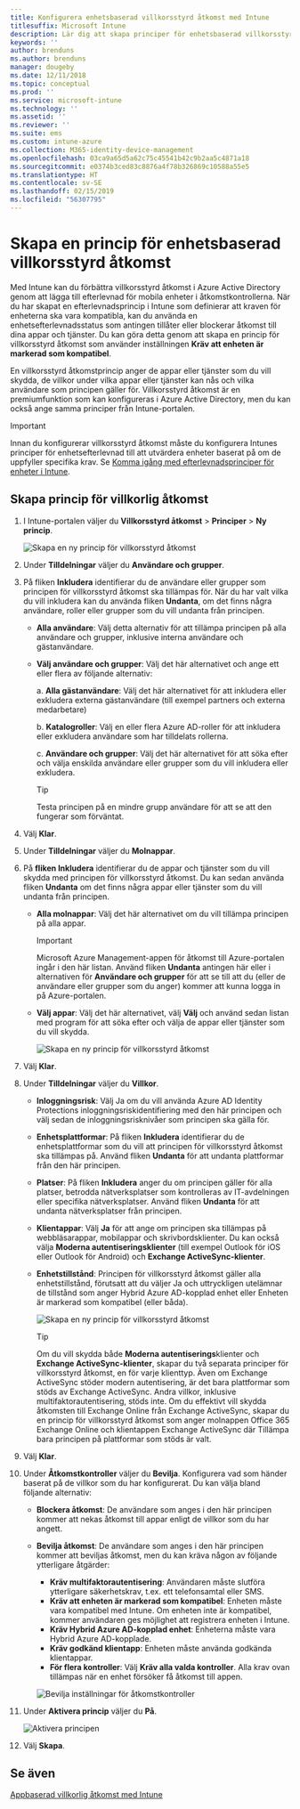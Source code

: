 ```yaml
---
title: Konfigurera enhetsbaserad villkorsstyrd åtkomst med Intune
titlesuffix: Microsoft Intune
description: Lär dig att skapa principer för enhetsbaserad villkorsstyrd åtkomst, baserat på Microsoft Intune enhetens efterlevnad och hantering av mobilappar.
keywords: ''
author: brenduns
ms.author: brenduns
manager: dougeby
ms.date: 12/11/2018
ms.topic: conceptual
ms.prod: ''
ms.service: microsoft-intune
ms.technology: ''
ms.assetid: ''
ms.reviewer: ''
ms.suite: ems
ms.custom: intune-azure
ms.collection: M365-identity-device-management
ms.openlocfilehash: 03ca9a65d5a62c75c45541b42c9b2aa5c4871a18
ms.sourcegitcommit: e0374b3ced83c8876a4f78b326869c10588a55e5
ms.translationtype: HT
ms.contentlocale: sv-SE
ms.lasthandoff: 02/15/2019
ms.locfileid: "56307795"
---
```

# <a name="create-a-device-based-conditional-access-policy"></a>Skapa en princip för enhetsbaserad villkorsstyrd åtkomst

Med Intune kan du förbättra villkorsstyrd åtkomst i Azure Active Directory genom att lägga till efterlevnad för mobila enheter i åtkomstkontrollerna. När du har skapat en efterlevnadsprincip i Intune som definierar att kraven för enheterna ska vara kompatibla, kan du använda en enhetsefterlevnadsstatus som antingen tillåter eller blockerar åtkomst till dina appar och tjänster. Du kan göra detta genom att skapa en princip för villkorsstyrd åtkomst som använder inställningen **Kräv att enheten är markerad som kompatibel**. 

En villkorsstyrd åtkomstprincip anger de appar eller tjänster som du vill skydda, de villkor under vilka appar eller tjänster kan nås och vilka användare som principen gäller för. Villkorsstyrd åtkomst är en premiumfunktion som kan konfigureras i Azure Active Directory, men du kan också ange samma principer från Intune-portalen. 

> [!IMPORTANT]
> Innan du konfigurerar villkorsstyrd åtkomst måste du konfigurera Intunes principer för enhetsefterlevnad till att utvärdera enheter baserat på om de uppfyller specifika krav. Se [Komma igång med efterlevnadsprinciper för enheter i Intune](device-compliance-get-started.md).

## <a name="create-conditional-access-policy"></a>Skapa princip för villkorlig åtkomst

1.  I Intune-portalen väljer du **Villkorsstyrd åtkomst** > **Principer** > **Ny princip**.
   
    ![Skapa en ny princip för villkorsstyrd åtkomst](media/create-conditional-access-intune/create-ca.png)
 
2.  Under **Tilldelningar** väljer du **Användare och grupper**. 
3.  På fliken **Inkludera** identifierar du de användare eller grupper som principen för villkorsstyrd åtkomst ska tillämpas för. När du har valt vilka du vill inkludera kan du använda fliken **Undanta**, om det finns några användare, roller eller grupper som du vill undanta från principen.  
    - **Alla användare**: Välj detta alternativ för att tillämpa principen på alla användare och grupper, inklusive interna användare och gästanvändare.
  
    - **Välj användare och grupper**: Välj det här alternativet och ange ett eller flera av följande alternativ:
  
      a. **Alla gästanvändare**: Välj det här alternativet för att inkludera eller exkludera externa gästanvändare (till exempel partners och externa medarbetare)
       
      b. **Katalogroller**: Välj en eller flera Azure AD-roller för att inkludera eller exkludera användare som har tilldelats rollerna.
      
      c. **Användare och grupper**: Välj det här alternativet för att söka efter och välja enskilda användare eller grupper som du vill inkludera eller exkludera.
     
       > [!TIP]  
       > Testa principen på en mindre grupp användare för att se att den fungerar som förväntat.
4.  Välj **Klar**.
5.  Under **Tilldelningar** väljer du **Molnappar**. 
6.  På **fliken Inkludera** identifierar du de appar och tjänster som du vill skydda med principen för villkorsstyrd åtkomst. Du kan sedan använda fliken **Undanta** om det finns några appar eller tjänster som du vill undanta från principen.
    - **Alla molnappar**: Välj det här alternativet om du vill tillämpa principen på alla appar.
      > [!IMPORTANT]  
      > Microsoft Azure Management-appen för åtkomst till Azure-portalen ingår i den här listan. Använd fliken **Undanta** antingen här eller i alternativen för **Användare och grupper** för att se till att du (eller de användare eller grupper som du anger) kommer att kunna logga in på Azure-portalen. 

    - **Välj appar**: Välj det här alternativet, välj **Välj** och använd sedan listan med program för att söka efter och välja de appar eller tjänster som du vill skydda.
    
      ![Skapa en ny princip för villkorsstyrd åtkomst](media/create-conditional-access-intune/create-ca-select-apps.png)

7.  Välj **Klar**.
8.  Under **Tilldelningar** väljer du **Villkor**.
    - **Inloggningsrisk**: Välj Ja om du vill använda Azure AD Identity Protections inloggningsriskidentifiering med den här principen och välj sedan de inloggningsrisknivåer som principen ska gälla för.
    - **Enhetsplattformar**: På fliken **Inkludera** identifierar du de enhetsplattformar som du vill att principen för villkorsstyrd åtkomst ska tillämpas på. Använd fliken **Undanta** för att undanta plattformar från den här principen.
    - **Platser**: På fliken **Inkludera** anger du om principen gäller för alla platser, betrodda nätverksplatser som kontrolleras av IT-avdelningen eller specifika nätverksplatser. Använd fliken **Undanta** för att undanta nätverksplatser från principen. 
    - **Klientappar**: Välj **Ja** för att ange om principen ska tillämpas på webbläsarappar, mobilappar och skrivbordsklienter. Du kan också välja **Moderna autentiseringsklienter** (till exempel Outlook för iOS eller Outlook för Android) och **Exchange ActiveSync-klienter**.
    - **Enhetstillstånd**: Principen för villkorsstyrd åtkomst gäller alla enhetstillstånd, förutsatt att du väljer Ja och uttryckligen utelämnar de tillstånd som anger Hybrid Azure AD-kopplad enhet eller Enheten är markerad som kompatibel (eller båda).
    
      ![Skapa en ny princip för villkorsstyrd åtkomst](media/create-conditional-access-intune/create-ca-device-platforms.png)

      > [!TIP]  
      > Om du vill skydda både **Moderna autentiserings**klienter och **Exchange ActiveSync-klienter**, skapar du två separata principer för villkorsstyrd åtkomst, en för varje klienttyp. Även om Exchange ActiveSync stöder modern autentisering, är det bara plattformar som stöds av Exchange ActiveSync. Andra villkor, inklusive multifaktorautentisering, stöds inte. Om du effektivt vill skydda åtkomsten till Exchange Online från Exchange ActiveSync, skapar du en princip för villkorsstyrd åtkomst som anger molnappen Office 365 Exchange Online och klientappen Exchange ActiveSync där Tillämpa bara principen på plattformar som stöds är valt.

9.  Välj **Klar**.
10. Under **Åtkomstkontroller** väljer du **Bevilja**. Konfigurera vad som händer baserat på de villkor som du har konfigurerat.  Du kan välja bland följande alternativ:
    - **Blockera åtkomst**: De användare som anges i den här principen kommer att nekas åtkomst till appar enligt de villkor som du har angett.
    - **Bevilja åtkomst**: De användare som anges i den här principen kommer att beviljas åtkomst, men du kan kräva någon av följande ytterligare åtgärder:
      - **Kräv multifaktorautentisering**: Användaren måste slutföra ytterligare säkerhetskrav, t.ex. ett telefonsamtal eller SMS.
      - **Kräv att enheten är markerad som kompatibel**: Enheten måste vara kompatibel med Intune. Om enheten inte är kompatibel, kommer användaren ges möjlighet att registrera enheten i Intune. 
      - **Kräv Hybrid Azure AD-kopplad enhet**: Enheterna måste vara Hybrid Azure AD-kopplade.
      - **Kräv godkänd klientapp**: Enheten måste använda godkända klientappar. 
      - **För flera kontroller**: Välj **Kräv alla valda kontroller**. Alla krav ovan tillämpas när en enhet försöker få åtkomst till appen.
    
      ![Bevilja inställningar för åtkomstkontroller](media/create-conditional-access-intune/create-ca-grant-access-settings.png)
 
11. Under **Aktivera princip** väljer du **På**.
     
     ![Aktivera principen](media/create-conditional-access-intune/enable-policy.png)

12. Välj **Skapa**.

## <a name="see-also"></a>Se även
[Appbaserad villkorlig åtkomst med Intune](app-based-conditional-access-intune.md)

